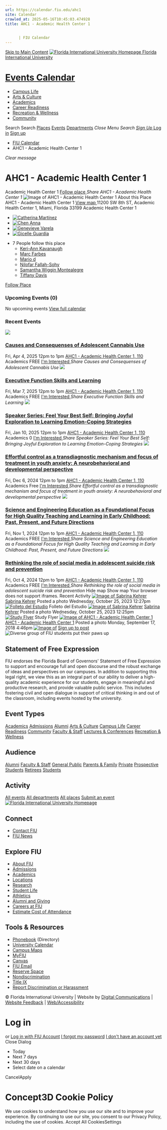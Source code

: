 ```yaml
---
url: https://calendar.fiu.edu/ahc1
site: Calendar
crawled_at: 2025-05-16T10:45:03.474928
title: AHC1 - Academic Health Center 1
    
    
      | FIU Calendar
---
```


[Skip to Main Content](https://calendar.fiu.edu/ahc1#main-content)
[![Florida International University Homepage](https://digicdn.fiu.edu/core/_assets/images/logo-top.png) Florida International University](https://www.fiu.edu)
# [Events Calendar ](https://calendar.fiu.edu/)
  * [Campus Life](https://calendar.fiu.edu/calendar?event_types%5B%5D=127595)
  * [Arts & Culture](https://calendar.fiu.edu/calendar?event_types%5B%5D=127590)
  * [Academics](https://calendar.fiu.edu/calendar?event_types%5B%5D=127582)
  * [Career Readiness](https://calendar.fiu.edu/calendar?event_types%5B%5D=127584)
  * [Recreation & Wellness](https://calendar.fiu.edu/calendar?event_types%5B%5D=127603)
  * [Community](https://calendar.fiu.edu/calendar?event_types%5B%5D=127601)


Search Search
[Places](https://calendar.fiu.edu/search/places) [Events](https://calendar.fiu.edu/calendar) [Departments](https://calendar.fiu.edu/search/departments)
_Close Menu_
_Search_ [ _Sign Up_ ](https://calendar.fiu.edu/signup?school_id=234)
[Log in](https://calendar.fiu.edu/auth/shib_login?previous_url=https%3A%2F%2Fcalendar.fiu.edu%2Fahc1) [Sign up](https://calendar.fiu.edu/signup?school_id=234)
  * [FIU Calendar](https://calendar.fiu.edu/)
  * AHC1 - Academic Health Center 1


_Clear message_
# AHC1 - Academic Health Center 1
Academic Health Center 1
[ Follow place ](https://calendar.fiu.edu/ahc1/add_friend "Add AHC1 - Academic Health Center 1 to My Places")
_Share AHC1 - Academic Health Center 1_
![Image of AHC1 - Academic Health Center 1](https://localist-images.azureedge.net/photos/728800/card/66a2c3dac1e6a8bddfbd7a272b589beb7faa7793.jpg)
About this Place
AHC1 - Academic Health Center 1 [View map ](https://calendar.fiu.edu/ahc1#about_map)
11200 SW 8th ST, Academic Health Center 1, Miami, Florida 33199
Academic Health Center 1
  * [![Catherina Martínez](https://localist-images.azureedge.net/photos/809769/small/af231c9eaeb2645425822036d744d4078fab2900.jpg)](https://calendar.fiu.edu/ccmartinez0017_255)
  * [![Chen Anna](https://localist-images.azureedge.net/photos/31645455294298/small/01b55491a87940b09fe0c813bf7f6b0bf2bbc666.jpg)](https://calendar.fiu.edu/jyy207_803)
  * [![Genevieve Varela](https://localist-images.azureedge.net/photos/31387024271091/small/32eca0d79161385d15c6abe2fe2bb63be0e650b3.jpg)](https://calendar.fiu.edu/genevieve_es_280)
  * [![Gicelle Guardia](https://localist-images.azureedge.net/photos/31345760800632/small/ff53e5dc3a7988b9412b7c4b4a0065b9de03dd73.jpg)](https://calendar.fiu.edu/gicelleg_316)


+ 7 People follow this place 
  * [Keri-Ann Kavanaugh](https://calendar.fiu.edu/annieohmolly_396)
  * [Marc Farbes](https://calendar.fiu.edu/mfarb006_411)
  * [Mario d](https://calendar.fiu.edu/mrdurondpc_811)
  * [Nilofar Fallah-Sohy](https://calendar.fiu.edu/nfall009_237)
  * [Samantha Wiggin Montealegre](https://calendar.fiu.edu/samantha0116_747)
  * [Tiffany Davis](https://calendar.fiu.edu/tdavi149_868)


[ Follow Place ](https://calendar.fiu.edu/ahc1/add_friend "Add to My Places")
### Upcoming Events (0)
No upcoming events
[View full calendar](https://calendar.fiu.edu/ahc1/calendar)
### Recent Events
[ ![](https://localist-images.azureedge.net/photos/49170172659891/card/e5ccfbafe5e50e50c6451492df74c477fad4502b.jpg) ](https://calendar.fiu.edu/event/causes-and-consequenses-of-adolescent-cannabis-use)
### [Causes and Consequenses of Adolescent Cannabis Use](https://calendar.fiu.edu/event/causes-and-consequenses-of-adolescent-cannabis-use)
Fri, Apr 4, 2025 12pm to 1pm 
[ AHC1 - Academic Health Center 1, 110](https://calendar.fiu.edu/ahc1)
Academics
FREE
[ I'm Interested ](https://calendar.fiu.edu/event/49170172577958/confirm?instance_id=49170172578983&return=https%3A%2F%2Fcalendar.fiu.edu%2Fahc1)
_Share Causes and Consequenses of Adolescent Cannabis Use_
[ ![](https://localist-images.azureedge.net/photos/49030717305814/card/497b9562ff5465d77486668251188c200131b3b9.jpg) ](https://calendar.fiu.edu/event/speaker-series-executive-function-skills-and-learning)
### [Executive Function Skills and Learning](https://calendar.fiu.edu/event/speaker-series-executive-function-skills-and-learning)
Fri, Mar 7, 2025 12pm to 1pm 
[ AHC1 - Academic Health Center 1, 110](https://calendar.fiu.edu/ahc1)
Academics
FREE
[ I'm Interested ](https://calendar.fiu.edu/event/48923463396164/confirm?instance_id=48923463397189&return=https%3A%2F%2Fcalendar.fiu.edu%2Fahc1)
_Share Executive Function Skills and Learning_
[ ![](https://localist-images.azureedge.net/photos/728800/card/66a2c3dac1e6a8bddfbd7a272b589beb7faa7793.jpg) ](https://calendar.fiu.edu/event/speaker-series-feel-your-best-self-bringing-joyful-exploration-to-learning-emotion-coping-strategies)
### [Speaker Series: Feel Your Best Self: Bringing Joyful Exploration to Learning Emotion-Coping Strategies](https://calendar.fiu.edu/event/speaker-series-feel-your-best-self-bringing-joyful-exploration-to-learning-emotion-coping-strategies)
Fri, Jan 10, 2025 12pm to 1pm 
[ AHC1 - Academic Health Center 1, 110](https://calendar.fiu.edu/ahc1)
Academics
0
[ I'm Interested ](https://calendar.fiu.edu/event/48535660197672/confirm?instance_id=48535660198697&return=https%3A%2F%2Fcalendar.fiu.edu%2Fahc1)
_Share Speaker Series: Feel Your Best Self: Bringing Joyful Exploration to Learning Emotion-Coping Strategies_
[ ![](https://localist-images.azureedge.net/photos/48099958420421/card/bd9c4cd30b7868b3dfdc6ab5f826ae7c5acc2d06.jpg) ](https://calendar.fiu.edu/event/effortful-control-as-a-transdiagnostic-mechanism-and-focus-of-treatment-in-youth-anxiety-a-neurobehavioral-and-developmental-perspective)
### [Effortful control as a transdiagnostic mechanism and focus of treatment in youth anxiety: ﻿A neurobehavioral and developmental perspective ](https://calendar.fiu.edu/event/effortful-control-as-a-transdiagnostic-mechanism-and-focus-of-treatment-in-youth-anxiety-a-neurobehavioral-and-developmental-perspective)
Fri, Dec 6, 2024 12pm to 1pm 
[ AHC1 - Academic Health Center 1, 110](https://calendar.fiu.edu/ahc1)
Academics
Free
[ I'm Interested ](https://calendar.fiu.edu/event/48099782461059/confirm?instance_id=48099782463108&return=https%3A%2F%2Fcalendar.fiu.edu%2Fahc1)
_Share Effortful control as a transdiagnostic mechanism and focus of treatment in youth anxiety: ﻿A neurobehavioral and developmental perspective_
[ ![](https://localist-images.azureedge.net/photos/47808926637641/card/8f652d6a304a8c8fa2f5cb2548bda20d0d800ad9.jpg) ](https://calendar.fiu.edu/event/science-and-engineering-education-as-a-foundational-focus-for-high-quality-teaching-and-learning-in-early-childhood-past-present-and-future-directions)
### [Science and Engineering Education as a Foundational Focus for High Quality Teaching and Learning in Early Childhood: Past, Present, and Future Directions](https://calendar.fiu.edu/event/science-and-engineering-education-as-a-foundational-focus-for-high-quality-teaching-and-learning-in-early-childhood-past-present-and-future-directions)
Fri, Nov 1, 2024 12pm to 1pm 
[ AHC1 - Academic Health Center 1, 110](https://calendar.fiu.edu/ahc1)
Academics
FREE
[ I'm Interested ](https://calendar.fiu.edu/event/47808926553663/confirm?instance_id=47808926555712&return=https%3A%2F%2Fcalendar.fiu.edu%2Fahc1)
_Share Science and Engineering Education as a Foundational Focus for High Quality Teaching and Learning in Early Childhood: Past, Present, and Future Directions_
[ ![](https://localist-images.azureedge.net/photos/47534410753725/card/1e4a102cfd4478f59b2c752da48f4b4727a20334.jpg) ](https://calendar.fiu.edu/event/rethinking-the-role-of-social-media-in-adolescent-suicide-risk-and-prevention)
### [Rethinking the role of social media in adolescent suicide risk and prevention](https://calendar.fiu.edu/event/rethinking-the-role-of-social-media-in-adolescent-suicide-risk-and-prevention)
Fri, Oct 4, 2024 12pm to 1pm 
[ AHC1 - Academic Health Center 1, 110](https://calendar.fiu.edu/ahc1)
Academics
FREE
[ I'm Interested ](https://calendar.fiu.edu/event/47533923847087/confirm?instance_id=47533923848112&return=https%3A%2F%2Fcalendar.fiu.edu%2Fahc1)
_Share Rethinking the role of social media in adolescent suicide risk and prevention_
Hide map Show map
Your browser does not support iframes.
Recent Activity
[![Image of Sabrina Kehrer](https://localist-images.azureedge.net/photos/664326/medium/7eb1b843932ccca9c16245cc99f64d88370c9c69.jpg)](https://calendar.fiu.edu/skehrer_38)
[Sabrina Kehrer](https://calendar.fiu.edu/skehrer_38)
Posted a photo 
Wednesday, October 25, 2023 12:27pm
[![Folleto del Estudio](https://localist-images.azureedge.net/photos/44641000061888/medium/0ce0f4cfc6f58ae8831a7c79d9ac93ab642dee91.jpg)](https://calendar.fiu.edu/skehrer_38/photo/44641000061888)
Folleto del Estudio
[![Image of Sabrina Kehrer](https://localist-images.azureedge.net/photos/664326/medium/7eb1b843932ccca9c16245cc99f64d88370c9c69.jpg)](https://calendar.fiu.edu/skehrer_38)
[Sabrina Kehrer](https://calendar.fiu.edu/skehrer_38)
Posted a photo 
Wednesday, October 25, 2023 12:25pm
[![Study Flyer](https://localist-images.azureedge.net/photos/44640983138840/medium/f0321065946be68fecb7912f49c1a2306e5554cb.jpg)](https://calendar.fiu.edu/skehrer_38/photo/44640983138840)
Study Flyer
[![Image of AHC1 - Academic Health Center 1](https://localist-images.azureedge.net/photos/728800/medium/66a2c3dac1e6a8bddfbd7a272b589beb7faa7793.jpg)](https://calendar.fiu.edu/ahc1)
[AHC1 - Academic Health Center 1](https://calendar.fiu.edu/ahc1)
Posted a photo 
Monday, September 17, 2018 4:46pm
[![Image of ](https://localist-images.azureedge.net/photos/728800/medium/66a2c3dac1e6a8bddfbd7a272b589beb7faa7793.jpg)](https://calendar.fiu.edu/ahc1/photo/728800)
[Sign up to post](https://calendar.fiu.edu/auth/shib_login?previous_url=https%3A%2F%2Fcalendar.fiu.edu%2Fahc1)
![Diverse group of FIU students put their paws up](https://www.fiu.edu/_assets/images/thumbnail-students-paw.jpg)
## Statement of Free Expression
FIU endorses the Florida Board of Governors' Statement of Free Expression to support and encourage full and open discourse and the robust exchange of ideas and perspectives on our campuses. In addition to supporting this legal right, we view this as an integral part of our ability to deliver a high-quality academic experience for our students, engage in meaningful and productive research, and provide valuable public service. This includes fostering civil and open dialogue in support of critical thinking in and out of the classroom, including events hosted by the university.
## Event Types
[Academics](https://calendar.fiu.edu/calendar?event_types%5B%5D=127582)
[Admissions](https://calendar.fiu.edu/calendar?event_types%5B%5D=127583)
[Alumni](https://calendar.fiu.edu/calendar?event_types%5B%5D=127589)
[Arts & Culture](https://calendar.fiu.edu/calendar?event_types%5B%5D=127590)
[Campus Life](https://calendar.fiu.edu/calendar?event_types%5B%5D=127595)
[Career Readiness](https://calendar.fiu.edu/calendar?event_types%5B%5D=127584)
[Community](https://calendar.fiu.edu/calendar?event_types%5B%5D=127601)
[Faculty & Staff](https://calendar.fiu.edu/calendar?event_types%5B%5D=127602)
[Lectures & Conferences](https://calendar.fiu.edu/calendar?event_types%5B%5D=127587)
[Recreation & Wellness](https://calendar.fiu.edu/calendar?event_types%5B%5D=127603)
## Audience
[Alumni](https://calendar.fiu.edu/calendar?event_types%5B%5D=121721)
[Faculty & Staff](https://calendar.fiu.edu/calendar?event_types%5B%5D=121720)
[General Public](https://calendar.fiu.edu/calendar?event_types%5B%5D=121722)
[Parents & Family](https://calendar.fiu.edu/calendar?event_types%5B%5D=36918157286658)
[Private](https://calendar.fiu.edu/calendar?event_types%5B%5D=129753)
[Prospective Students](https://calendar.fiu.edu/calendar?event_types%5B%5D=121723)
[Retirees](https://calendar.fiu.edu/calendar?event_types%5B%5D=37290279036119)
[Students](https://calendar.fiu.edu/calendar?event_types%5B%5D=121719)
## Activity
[All events](https://calendar.fiu.edu/ahc1/calendar)
[All departments](https://calendar.fiu.edu/search/departments)
[All places](https://calendar.fiu.edu/browse/places)
[Submit an event](https://calendar.fiu.edu/admin/events/new/basic-information)
[ ![Florida International University Homepage](https://digicdn.fiu.edu/core/_assets/images/footer-logo.svg) ](https://www.fiu.edu/)
## Connect
  * [Contact FIU](https://www.fiu.edu/about/contact-us/index.html)
  * [FIU News](https://news.fiu.edu/)


## Explore FIU
  * [About FIU](https://www.fiu.edu/about/index.html)
  * [Admissions](https://www.fiu.edu/admissions/index.html)
  * [Academics](https://www.fiu.edu/academics/index.html)
  * [Locations](https://www.fiu.edu/locations/index.html)
  * [Research](https://www.fiu.edu/research/index.html)
  * [Student Life](https://www.fiu.edu/student-life/index.html)
  * [Athletics](https://www.fiu.edu/athletics/index.html)
  * [Alumni and Giving](https://www.fiu.edu/alumni-and-giving/index.html)
  * [Careers at FIU](https://hr.fiu.edu/careers/)
  * [Estimate Cost of Attendance](https://onestop.fiu.edu/finances/estimate-your-costs/)


## Tools & Resources
  * [Phonebook](https://phonebook.fiu.edu) (Directory)
  * [University Calendar](https://calendar.fiu.edu/)
  * [Campus Maps](https://campusmaps.fiu.edu/)
  * [MyFIU](https://my.fiu.edu/)
  * [Canvas](https://canvas.fiu.edu)
  * [FIU Email](http://mail.fiu.edu/)
  * [Reserve Space](https://reservespace.fiu.edu/make-reservation/)
  * [Nondiscrimination](https://ace.fiu.edu/civil-rights-and-accessibility/harassment-and-discrimination/)
  * [Title IX](https://ace.fiu.edu/title-ix/)
  * [Report Discrimination or Harassment](https://report.fiu.edu/)


© Florida International University  | Website by [Digital Communications](https://stratcomm.fiu.edu/digital-print/websites/) | [Website Feedback](https://webforms.fiu.edu/view.php?id=370774&element_5=https://calendar.fiu.edu/https://calendar.fiu.edu/) | [Web/Accessibility](https://accessibility.fiu.edu/)
# Log in
or
[Log in with FIU Account](https://calendar.fiu.edu/auth/shib_login?previous_url=https%3A%2F%2Fcalendar.fiu.edu%2Fahc1)
[I forgot my password](https://calendar.fiu.edu/auth/forgot) [I don't have an account yet](https://calendar.fiu.edu/signup?school_id=234)
Close Dialog
  * Today
  * Next 7 days
  * Next 30 days
  * Select date on a calendar


CancelApply
# Concept3D Cookie Policy
We use cookies to understand how you use our site and to improve your experience. By continuing to use our site, you consent to our Privacy Policy, including the use of cookies. 
Accept All CookiesSettings

